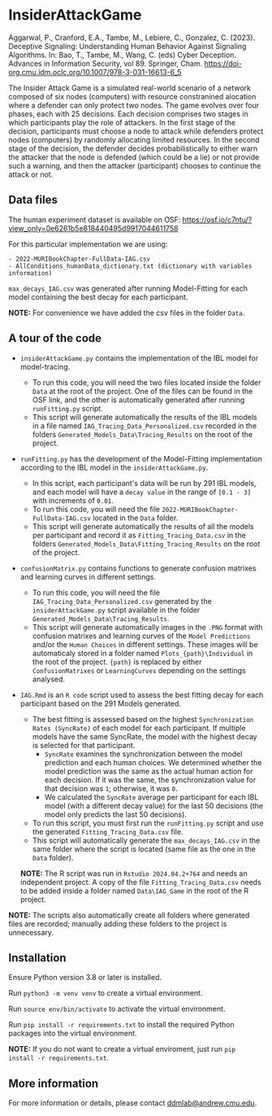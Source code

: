 # InsiderAttackGame

Aggarwal, P., Cranford, E.A., Tambe, M., Lebiere, C., Gonzalez, C. (2023). Deceptive Signaling: Understanding Human Behavior Against Signaling Algorithms. In: Bao, T., Tambe, M., Wang, C. (eds) Cyber Deception. Advances in Information Security, vol 89. Springer, Cham. https://doi-org.cmu.idm.oclc.org/10.1007/978-3-031-16613-6_5

The Insider Attack Game is a simulated real-world scenario of a network composed of six nodes (computers) with resource constranined alocation where a defender can only protect two nodes. The game evolves over four phases, each with 25 decisions. Each decision comprises two stages in which participants play the role of attackers. In the first stage of the decision, participants must choose a node to attack while defenders protect nodes (computers) by randomly allocating limited resources. In the second stage of the decision, the defender decides probabilistically to either warn the attacker that the node is defended (which could be a lie) or not provide such a warning, and then the attacker (participant) chooses to continue the attack or not.

## Data files

The human experiment dataset is available on OSF: https://osf.io/c7ntu/?view_only=0e6261b5e818440495d9917044611758

For this particular implementation we are using:

    - 2022-MURIBookChapter-FullData-IAG.csv
    - AllConditions_humanData_dictionary.txt (dictionary with variables information)

`max_decays_IAG.csv` was generated after running Model-Fitting for each model containing the best decay for each participant.

**NOTE:** For convenience we have added the csv files in the folder `Data`.

## A tour of the code

- `insiderAttackGame.py` contains the implementation of the IBL model for model-tracing. 
    - To run this code, you will need the two files located inside the folder `Data` at the root of the project. One of the files can be found in the OSF link, and the other is automatically generated after running `runFitting.py` script.
    - This script will generate automatically the results of the IBL models in a file named `IAG_Tracing_Data_Personalized.csv` recorded in the folders `Generated_Models_Data\Tracing_Results` on the root of the project.

- `runFitting.py` has the development of the Model-Fitting implementation according to the IBL model in the `insiderAttackGame.py`.
    - In this script, each participant's data will be run by 291 IBL models, and each model will have a `decay value` in the range of `[0.1 - 3]` with increments of `0.01`.
    - To run this code, you will need the file `2022-MURIBookChapter-FullData-IAG.csv` located in the `Data` folder. 
    - This script will generate automatically the results of all the models per participant and record it as `Fitting_Tracing_Data.csv` in the folders `Generated_Models_Data\Fitting_Tracing_Results` on the root of the project. 

- `confusionMatrix.py` contains functions to generate confusion matrixes and learning curves in different settings. 
    - To run this code, you will need the file `IAG_Tracing_Data_Personalized.csv` generated by the `insiderAttackGame.py` script available in the folder `Generated_Models_Data\Tracing_Results`.
    - This script will generate automatically images in the `.PNG` format with confusion matrixes and learning curves of the `Model Predictions` and/or the `Human Choices` in different settings. These images will be automaticaly stored in a folder named `Plots_{path}\Individual` in the root of the project. `{path}` is replaced by either `ConfusionMatrixes` or `LearningCurves` depending on the settings analysed.
    
- `IAG.Rmd` is an `R code` script used to assess the best fitting decay for each participant based on the 291 Models generated. 
    - The best fitting is assessed based on the highest `Synchronization Rates (SyncRate)` of each model for each participant. If multiple models have the same SyncRate, the model with the highest decay is selected for that participant. 
        - `SyncRate` examines the synchronization between the model prediction and each human choices. We determined whether the model prediction was the same as the actual human action for each decision. If it was the same, the synchronization value for that decision was `1`; otherwise, it was `0`. 
        - We calculated the `SyncRate` average per participant for each IBL model (with a different decay value) for the last 50 decisions (the model only predicts the last 50 decisions).
    - To run this script, you must first run the `runFitting.py` script and use the generated `Fitting_Tracing_Data.csv` file.
    - This script will automatically generate the `max_decays_IAG.csv` in the same folder where the script is located (same file as the one in the `Data` folder).

    **NOTE:** The R script was run in `Rstudio 2024.04.2+764` and needs an independent project. A copy of the file `Fitting_Tracing_Data.csv` needs to be added inside a folder named `Data\IAG_Game` in the root of the R project.

**NOTE:** The scripts also automatically create all folders where generated files are recorded; manually adding these folders to the project is unnecessary.


## Installation

Ensure Python version 3.8 or later is installed.

Run `python3 -m venv venv` to create a virtual environment.

Run `source env/bin/activate` to activate the virtual environment.

Run `pip install -r requirements.txt` to install the required Python packages into the virtual environment.

**NOTE:** If you do not want to create a virtual enviroment, just run `pip install -r requirements.txt`.



## More information

For more information or details, please contact [ddmlab@andrew.cmu.edu](mailto:ddmlab@andrew.cmu.edu).
